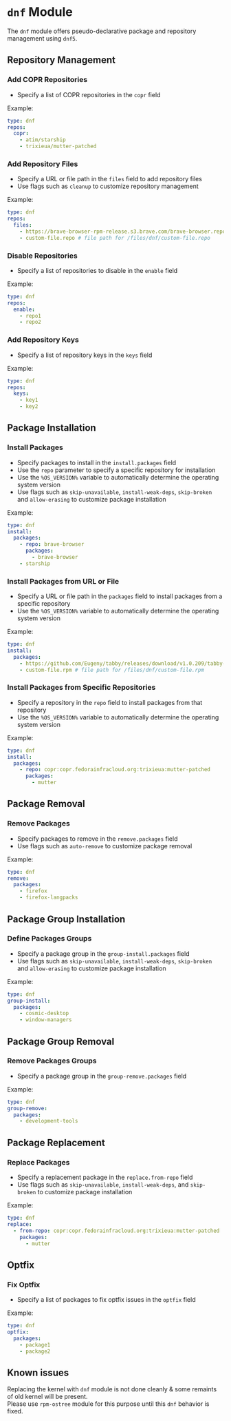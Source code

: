 # **`dnf` Module**

The `dnf` module offers pseudo-declarative package and repository management using `dnf5`.

## Repository Management

### Add COPR Repositories

* Specify a list of COPR repositories in the `copr` field

Example:
```yaml
type: dnf
repos:
  copr:
    - atim/starship
    - trixieua/mutter-patched
```

### Add Repository Files

* Specify a URL or file path in the `files` field to add repository files
* Use flags such as `cleanup` to customize repository management

Example:
```yaml
type: dnf
repos:
  files:
    - https://brave-browser-rpm-release.s3.brave.com/brave-browser.repo
    - custom-file.repo # file path for /files/dnf/custom-file.repo
```

### Disable Repositories

* Specify a list of repositories to disable in the `enable` field

Example:
```yaml
type: dnf
repos:
  enable:
    - repo1
    - repo2
```

### Add Repository Keys

* Specify a list of repository keys in the `keys` field

Example:
```yaml
type: dnf
repos:
  keys:
    - key1
    - key2
```

## Package Installation

### Install Packages

* Specify packages to install in the `install.packages` field
* Use the `repo` parameter to specify a specific repository for installation
* Use the `%OS_VERSION%` variable to automatically determine the operating system version
* Use flags such as `skip-unavailable`, `install-weak-deps`, `skip-broken` and `allow-erasing` to customize package installation

Example:
```yaml
type: dnf
install:
  packages:
    - repo: brave-browser
      packages:
        - brave-browser
    - starship
```

### Install Packages from URL or File

* Specify a URL or file path in the `packages` field to install packages from a specific repository
* Use the `%OS_VERSION%` variable to automatically determine the operating system version

Example:
```yaml
type: dnf
install:
  packages:
    - https://github.com/Eugeny/tabby/releases/download/v1.0.209/tabby-1.0.209-linux-x64.rpm
    - custom-file.rpm # file path for /files/dnf/custom-file.rpm
```

### Install Packages from Specific Repositories

* Specify a repository in the `repo` field to install packages from that repository
* Use the `%OS_VERSION%` variable to automatically determine the operating system version

Example:
```yaml
type: dnf
install:
  packages:
    - repo: copr:copr.fedorainfracloud.org:trixieua:mutter-patched
      packages:
        - mutter
```

## Package Removal

### Remove Packages

* Specify packages to remove in the `remove.packages` field
* Use flags such as `auto-remove` to customize package removal

Example:
```yaml
type: dnf
remove:
  packages:
    - firefox
    - firefox-langpacks
```

## Package Group Installation

### Define Packages Groups

* Specify a package group in the `group-install.packages` field
* Use flags such as `skip-unavailable`, `install-weak-deps`, `skip-broken` and `allow-erasing` to customize package installation

Example:
```yaml
type: dnf
group-install:
  packages:
    - cosmic-desktop
    - window-managers
```

## Package Group Removal

### Remove Packages Groups

* Specify a package group in the `group-remove.packages` field

Example:
```yaml
type: dnf
group-remove:
  packages:
    - development-tools
```

## Package Replacement

### Replace Packages

* Specify a replacement package in the `replace.from-repo` field
* Use flags such as `skip-unavailable`, `install-weak-deps`, and `skip-broken` to customize package installation

Example:
```yaml
type: dnf
replace:
  - from-repo: copr:copr.fedorainfracloud.org:trixieua:mutter-patched
    packages:
      - mutter
```

## Optfix

### Fix Optfix

* Specify a list of packages to fix optfix issues in the `optfix` field

Example:
```yaml
type: dnf
optfix:
  packages:
    - package1
    - package2
```

## Known issues

Replacing the kernel with `dnf` module is not done cleanly & some remaints of old kernel will be present.  
Please use `rpm-ostree` module for this purpose until this `dnf` behavior is fixed.
